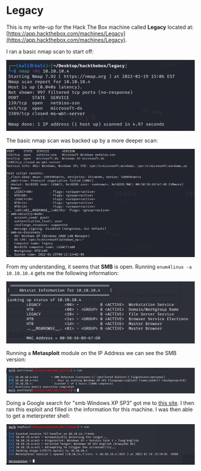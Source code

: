 # Legacy

This is my write-up for the Hack The Box machine called **Legacy** located at: [https://app.hackthebox.com/machines/Legacy](https://app.hackthebox.com/machines/Legacy).

I ran a basic nmap scan to start off:

![](<../../.gitbook/assets/image (353).png>)

The basic nmap scan was backed up by a more deeper scan:

![](<../../.gitbook/assets/image (354).png>)

From my understanding, it seems that **SMB** is open. Running `enum4linux -a 10.10.10.4` gets me the following information:

![](<../../.gitbook/assets/image (361).png>)

Running a **Metasploit** module on the IP Address we can see the SMB version:

![](<../../.gitbook/assets/image (374).png>)

Doing a Google search for "smb Windows XP SP3" got me to [this site](https://www.rapid7.com/db/modules/exploit/windows/smb/ms08\_067\_netapi/). I then ran this exploit and filled in the information for this machine. I was then able to get a meterpreter shell:

![](<../../.gitbook/assets/image (362).png>)


